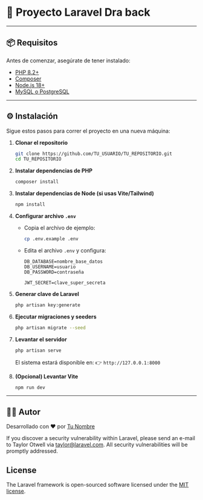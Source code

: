 # 🚀 Proyecto Laravel Dra back

---

## 📦 Requisitos

Antes de comenzar, asegúrate de tener instalado:

* [PHP 8.2+](https://www.php.net/)
* [Composer](https://getcomposer.org/)
* [Node.js 18+](https://nodejs.org/)
* [MySQL o PostgreSQL](https://www.mysql.com/)

---

## ⚙️ Instalación

Sigue estos pasos para correr el proyecto en una nueva máquina:

1. **Clonar el repositorio**

   ```bash
   git clone https://github.com/TU_USUARIO/TU_REPOSITORIO.git
   cd TU_REPOSITORIO
   ```

2. **Instalar dependencias de PHP**

   ```bash
   composer install
   ```

3. **Instalar dependencias de Node (si usas Vite/Tailwind)**

   ```bash
   npm install
   ```

4. **Configurar archivo `.env`**

   * Copia el archivo de ejemplo:

     ```bash
     cp .env.example .env
     ```
   * Edita el archivo `.env` y configura:

     ```env
     DB_DATABASE=nombre_base_datos
     DB_USERNAME=usuario
     DB_PASSWORD=contraseña

     JWT_SECRET=clave_super_secreta
     ```

5. **Generar clave de Laravel**

   ```bash
   php artisan key:generate
   ```

6. **Ejecutar migraciones y seeders**

   ```bash
   php artisan migrate --seed
   ```

7. **Levantar el servidor**

   ```bash
   php artisan serve
   ```

   El sistema estará disponible en:
   👉 `http://127.0.0.1:8000`

8. **(Opcional) Levantar Vite**

   ```bash
   npm run dev
   ```

---

## 👨‍💻 Autor

Desarrollado con ❤️ por [Tu Nombre](https://github.com/TU_USUARIO)


If you discover a security vulnerability within Laravel, please send an e-mail to Taylor Otwell via [taylor@laravel.com](mailto:taylor@laravel.com). All security vulnerabilities will be promptly addressed.

## License

The Laravel framework is open-sourced software licensed under the [MIT license](https://opensource.org/licenses/MIT).

